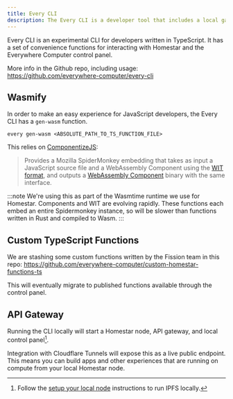 ```yaml
---
title: Every CLI
description: The Every CLI is a developer tool that includes a local gateway server
---
```


Every CLI is an experimental CLI for developers written in TypeScript. It has a set of convenience functions for interacting with Homestar and the Everywhere Computer control panel.

More info in the Github repo, including usage: https://github.com/everywhere-computer/every-cli

## Wasmify

In order to make an easy experience for JavaScript developers, the Every CLI has a `gen-wasm` function. 

```
every gen-wasm <ABSOLUTE_PATH_TO_TS_FUNCTION_FILE>
```

This relies on [ComponentizeJS](https://github.com/bytecodealliance/ComponentizeJS):

> Provides a Mozilla SpiderMonkey embedding that takes as input a JavaScript source file and a WebAssembly Component using the [WIT format](https://github.com/WebAssembly/component-model/blob/main/design/mvp/WIT.md), and outputs a [WebAssembly Component](https://github.com/WebAssembly/component-model) binary with the same interface.

:::note
We're using this as part of the Wasmtime runtime we use for Homestar. Components and WIT are evolving rapidly. These functions each embed an entire Spidermonkey instance, so will be slower than functions written in Rust and compiled to Wasm.
:::

## Custom TypeScript Functions

We are stashing some custom functions written by the Fission team in this repo: https://github.com/everywhere-computer/custom-homestar-functions-ts

This will eventually migrate to published functions available through the control panel.


## API Gateway

Running the CLI locally will start a Homestar node, API gateway, and local control panel[^ipfs]. 

Integration with Cloudflare Tunnels will expose this as a live public endpoint. This means you can build apps and other experiences that are running on compute from your local Homestar node.

[^ipfs]: Follow the [setup your local node](/getting-started/setup-your-local-node/#prepare-ipfs) instructions to run IPFS locally.